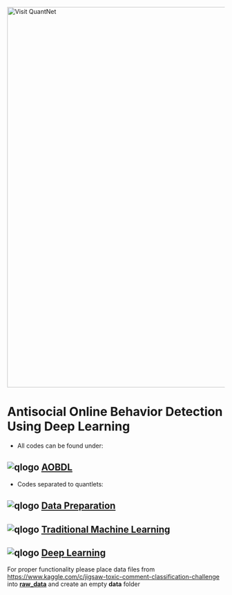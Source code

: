 [<img src="https://github.com/QuantLet/Styleguide-and-FAQ/blob/master/pictures/banner.png" width="880" alt="Visit QuantNet">](http://quantlet.de/index.php?p=info)
# Antisocial Online Behavior Detection Using Deep Learning

- All codes can be found under:
## ![qlogo](http://quantnet.wiwi.hu-berlin.de/graphics/quantlogo.png) **[AOBDL](codes)**

- Codes separated to quantlets: 
## ![qlogo](http://quantnet.wiwi.hu-berlin.de/graphics/quantlogo.png) **[Data Preparation](AOBDL_data_preparation)**
## ![qlogo](http://quantnet.wiwi.hu-berlin.de/graphics/quantlogo.png) **[Traditional Machine Learning](AOBDL_TML)**
## ![qlogo](http://quantnet.wiwi.hu-berlin.de/graphics/quantlogo.png) **[Deep Learning](AOBDL_DL)**

For proper functionality please place data files from https://www.kaggle.com/c/jigsaw-toxic-comment-classification-challenge
into **[raw_data](raw_data)** and create an empty **data** folder

